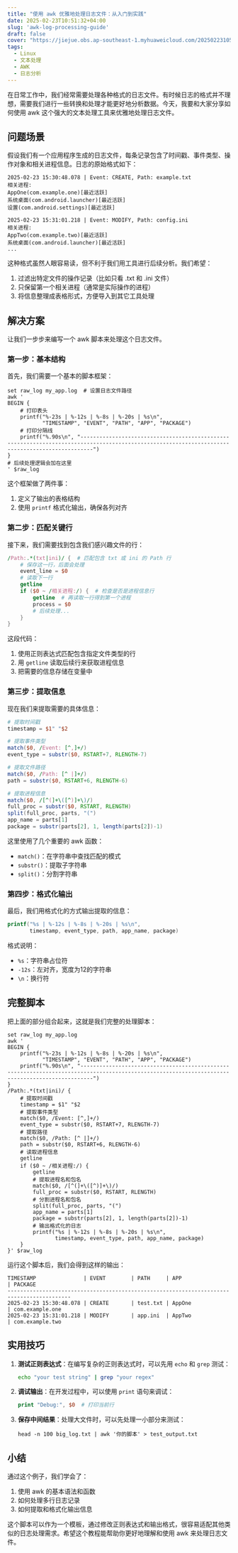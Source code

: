```yaml
---
title: "使用 awk 优雅地处理日志文件：从入门到实践"
date: 2025-02-23T10:51:32+04:00
slug: 'awk-log-processing-guide'
draft: false
cover: "https://jiejue.obs.ap-southeast-1.myhuaweicloud.com/20250223105350142.webp"
tags:
  - Linux
  - 文本处理
  - AWK
  - 日志分析
---
```


在日常工作中，我们经常需要处理各种格式的日志文件。有时候日志的格式并不理想，需要我们进行一些转换和处理才能更好地分析数据。今天，我要和大家分享如何使用 awk 这个强大的文本处理工具来优雅地处理日志文件。

<!--more-->

## 问题场景

假设我们有一个应用程序生成的日志文件，每条记录包含了时间戳、事件类型、操作对象和相关进程信息。日志的原始格式如下：

```
2025-02-23 15:30:48.078 | Event: CREATE, Path: example.txt
相关进程:
AppOne(com.example.one)[最近活跃]
系统桌面(com.android.launcher)[最近活跃]
设置(com.android.settings)[最近活跃]

2025-02-23 15:31:01.218 | Event: MODIFY, Path: config.ini
相关进程:
AppTwo(com.example.two)[最近活跃]
系统桌面(com.android.launcher)[最近活跃]
...
```

这种格式虽然人眼容易读，但不利于我们用工具进行后续分析。我们希望：

1. 过滤出特定文件的操作记录（比如只看 .txt 和 .ini 文件）
2. 只保留第一个相关进程（通常是实际操作的进程）
3. 将信息整理成表格形式，方便导入到其它工具处理

## 解决方案

让我们一步步来编写一个 awk 脚本来处理这个日志文件。

### 第一步：基本结构

首先，我们需要一个基本的脚本框架：

```fish
set raw_log my_app.log  # 设置日志文件路径
awk '
BEGIN {
    # 打印表头
    printf("%-23s | %-12s | %-8s | %-20s | %s\n",
           "TIMESTAMP", "EVENT", "PATH", "APP", "PACKAGE")
    # 打印分隔线
    printf("%.90s\n", "------------------------------------------------------------------------------------------------------------------------------------------------")
}
# 后续处理逻辑会加在这里
' $raw_log
```

这个框架做了两件事：
1. 定义了输出的表格结构
2. 使用 `printf` 格式化输出，确保各列对齐

### 第二步：匹配关键行

接下来，我们需要找到包含我们感兴趣文件的行：

```awk
/Path:.*(txt|ini)/ {  # 匹配包含 txt 或 ini 的 Path 行
    # 保存这一行，后面会处理
    event_line = $0
    # 读取下一行
    getline
    if ($0 ~ /相关进程:/) {  # 检查是否是进程信息行
        getline  # 再读取一行得到第一个进程
        process = $0
        # 后续处理...
    }
}
```

这段代码：
1. 使用正则表达式匹配包含指定文件类型的行
2. 用 `getline` 读取后续行来获取进程信息
3. 把需要的信息存储在变量中

### 第三步：提取信息

现在我们来提取需要的具体信息：

```awk
# 提取时间戳
timestamp = $1" "$2

# 提取事件类型
match($0, /Event: [^,]+/)
event_type = substr($0, RSTART+7, RLENGTH-7)

# 提取文件路径
match($0, /Path: [^ |]+/)
path = substr($0, RSTART+6, RLENGTH-6)

# 提取进程信息
match($0, /[^(]+\([^)]+\)/)
full_proc = substr($0, RSTART, RLENGTH)
split(full_proc, parts, "(")
app_name = parts[1]
package = substr(parts[2], 1, length(parts[2])-1)
```

这里使用了几个重要的 awk 函数：
- `match()`：在字符串中查找匹配的模式
- `substr()`：提取子字符串
- `split()`：分割字符串

### 第四步：格式化输出

最后，我们用格式化的方式输出提取的信息：

```awk
printf("%s | %-12s | %-8s | %-20s | %s\n", 
       timestamp, event_type, path, app_name, package)
```

格式说明：
- `%s`：字符串占位符
- `-12s`：左对齐，宽度为12的字符串
- `\n`：换行符

## 完整脚本

把上面的部分组合起来，这就是我们完整的处理脚本：

```fish
set raw_log my_app.log
awk '
BEGIN {
    printf("%-23s | %-12s | %-8s | %-20s | %s\n",
           "TIMESTAMP", "EVENT", "PATH", "APP", "PACKAGE")
    printf("%.90s\n", "------------------------------------------------------------------------------------------------------------------------------------------------")
}
/Path:.*(txt|ini)/ {
    # 提取时间戳 
    timestamp = $1" "$2
    # 提取事件类型
    match($0, /Event: [^,]+/)
    event_type = substr($0, RSTART+7, RLENGTH-7)
    # 提取路径
    match($0, /Path: [^ |]+/)
    path = substr($0, RSTART+6, RLENGTH-6)
    # 读取进程信息
    getline
    if ($0 ~ /相关进程:/) {
        getline
        # 提取进程名和包名
        match($0, /[^(]+\([^)]+\)/)
        full_proc = substr($0, RSTART, RLENGTH)
        # 分割进程名和包名
        split(full_proc, parts, "(")
        app_name = parts[1]
        package = substr(parts[2], 1, length(parts[2])-1)
        # 输出格式化的日志
        printf("%s | %-12s | %-8s | %-20s | %s\n", 
               timestamp, event_type, path, app_name, package)
    }
}' $raw_log
```

运行这个脚本后，我们会得到这样的输出：

```
TIMESTAMP               | EVENT        | PATH     | APP                  | PACKAGE
------------------------------------------------------------------------------------------
2025-02-23 15:30:48.078 | CREATE       | test.txt | AppOne              | com.example.one
2025-02-23 15:31:01.218 | MODIFY       | app.ini  | AppTwo              | com.example.two
```

## 实用技巧

1. **测试正则表达式**：在编写复杂的正则表达式时，可以先用 `echo` 和 `grep` 测试：
   ```bash
   echo "your test string" | grep "your regex"
   ```

2. **调试输出**：在开发过程中，可以使用 `print` 语句来调试：
   ```awk
   print "Debug:", $0  # 打印当前行
   ```

3. **保存中间结果**：处理大文件时，可以先处理一小部分来测试：
   ```fish
   head -n 100 big_log.txt | awk '你的脚本' > test_output.txt
   ```

## 小结

通过这个例子，我们学会了：
1. 使用 awk 的基本语法和函数
2. 如何处理多行日志记录
3. 如何提取和格式化输出信息

这个脚本可以作为一个模板，通过修改正则表达式和输出格式，很容易适配其他类似的日志处理需求。希望这个教程能帮助你更好地理解和使用 awk 来处理日志文件。
